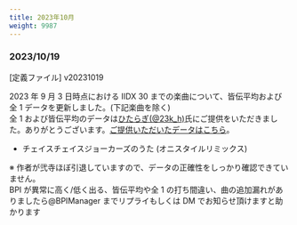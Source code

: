 ```yaml
---
title: 2023年10月
weight: 9987
---
```


### 2023/10/19

[定義ファイル] v20231019

2023 年 9 月 3 日時点における IIDX 30 までの楽曲について、皆伝平均および全 1 データを更新しました。(下記楽曲を除く)  
全 1 および皆伝平均のデータは[ひたらぎ(@23k_h)](https://twitter.com/23k_h)氏にご提供をいただきました。ありがとうございます。[ご提供いただいたデータはこちら](https://docs.google.com/spreadsheets/d/1mN8i-GgTNtcz7byO0hM7m-uX3cpSU9O6dTDHuM8dtvE/edit#gid=1183253884)。

- チェイスチェイスジョーカーズのうた (オニスタイルリミックス)

※ 作者が弐寺ほぼ引退していますので、データの正確性をしっかり確認できていません。  
BPI が異常に高く/低く出る、皆伝平均や全 1 の打ち間違い、曲の追加漏れがありましたら@BPIManager までリプライもしくは DM でお知らせ頂けますと助かります
